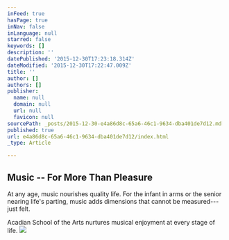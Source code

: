 ```yaml
---
inFeed: true
hasPage: true
inNav: false
inLanguage: null
starred: false
keywords: []
description: ''
datePublished: '2015-12-30T17:23:18.314Z'
dateModified: '2015-12-30T17:22:47.009Z'
title: ''
author: []
authors: []
publisher:
  name: null
  domain: null
  url: null
  favicon: null
sourcePath: _posts/2015-12-30-e4a86d8c-65a6-46c1-9634-dba401de7d12.md
published: true
url: e4a86d8c-65a6-46c1-9634-dba401de7d12/index.html
_type: Article

---
```

## Music -- For More Than Pleasure

At any age, music nourishes quality life. For the infant in
arms or the senior nearing life's parting, music adds dimensions that cannot be
measured---just felt.

Acadian School of the Arts nurtures musical enjoyment at
every stage of life.
![](https://the-grid-user-content.s3-us-west-2.amazonaws.com/ccdaced7-3922-4a6d-b022-e20e98c0814c.PNG)
